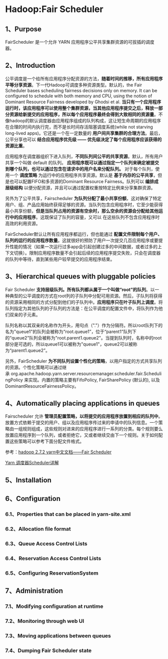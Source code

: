 # Hadoop:Fair Scheduler

## 1、Purpose

FairScheduler 是一个允许 YARN 应用程序公平共享集群资源的可拔插的调度器。

## 2、Introduction

公平调度是一个给所有应用程序分配资源的方法，**随着时间的推移，所有应用程序平等分享资源**。下一代Hadoop可调度多种资源类型。默认的，the Fair Scheduler bases scheduling fairness decisions only on memory. It can be configured to schedule with both memory and CPU, using the notion of Dominant Resource Fairness developed by Ghodsi et al. **当只有一个应用程序运行时，该应用程序可以使用整个集群资源，当其他应用程序提交之后，释放一部分资源给新提交的应用程序，所以每个应用程序最终会得到大致相同的资源量**。不像hadoop的默认调度器由应用程序组成的队列构成，这让短生命周期的应用程序在合理的时间内执行完，而不是长时间存活阻塞调度系统(while not starving long-lived apps)。它还是一个在一定数量的 **用户间共享集群的合理方法**。最后，公平分享也可以 **结合应用程序优先级 —— 优先级决定了每个应用程序应该获得的资源比重**。

应用程序在调度器组织下进入队列，**不同队列间公平的共享资源**。默认，所有用户共享一个叫做 default 的队列。 **应用程序既可以通过指定一个队列来确定被提交到哪个队列，也可以通过包含在请求中的用户名来分配队列。** 对于每个队列，使用一个 **调度策略** 为运行中的应用程序共享资源。默认是 **基于内存的公平共享**，但是也可以配置FIFO和多资源的Dominant Resource Fairness。队列可以 **编排成层级结构** 以便分配资源，并且可以通过配置权重按特定比例来分享集群资源。

另外为了公平共享，Fairscheduler  **为队列分配了最小共享份额**，这对确保了特定用户、组、产品应用始终获得足够的资源。当队列包含应用程序时，它至少能获得最小共享份额，**但是当队列占用的资源有空余时，那么空余的资源会分配给其他运行中的应用程序**。这既保证了队列的容量，又可以 在这些队列不包含应用程序时高效的利用资源。

FairScheduler默认让所有应用程序都运行，但也能通过 **配置文件限制每个用户、队列的运行的应用程序数量**。这就很好的预防了用户一次提交几百应用程序或要提升性能的情况（如果一次运行过多app会引起创建过多的中间数据，或者过多的上下文切换）。限制应用程序数量不会引起后续的应用程序提交失败，只会在调度器的队列中等待，直到某些用户较早提交的应用程序结束。


## 3、Hierarchical queues with pluggable policies

Fair Scheduler **支持层级队列。所有队列都从属于一个叫做“root”的队列**。以一种典型的公平调度的方式在root列的子队列中分配可用资源。然后，子队列将获得的资源采用相同的方式分配到他们的子队列中。**应用程序只在叶子队列上调度**。将队列指定为其他队列的子队列的方法是：在公平调度的配置文件中，将队列作为他们双亲的子元素。

队列名称以其双亲的名称作为开头，用句点（"."）作为分隔符。所以root队列下的名为"queue1"的队列会被称为“root.queue1”，位于“parent1”队列下的“queue2”队列会被称为"root.parent1.queue2"。当提到队列时，名称中的root部分是可选的，所以queue1可以被称为"queue1"，queue2可以被称为“parent1.queue2”。

另外，FairScheduler **为不同队列设置个性化的策略**，以用户指定的方式共享队列的资源。个性化策略可以通过继承 org.apache.hadoop.yarn.server.resourcemanager.scheduler.fair.SchedulingPolicy 来实现。内置的策略主要有FifoPolicy, FairSharePolicy (默认的), 以及DominantResourceFairnessPolicy。

## 4、Automatically placing applications in queues

Fairscheduler 允许 **管理员配置策略，以将提交的应用程序放置到相应的队列中**。放置方式依赖于提交的用户、组以及应用程序传过来的申请中的队列信息。一个策略由一组规则组成，这些规则对进来的应用程序进行一系列的分类。每个规则要么放置应用程序到一个队列，或者拒绝它，又或者继续交由下一个规则。关于如何配置这些策略可以参考下面分配文件格式。

参考：[hadoop 2.7.2 yarn中文文档——Fair Scheduler](https://blog.csdn.net/han_zw/article/details/84815512)

[Yarn 调度器Scheduler详解](https://blog.csdn.net/suifeng3051/article/details/49508261)

## 5、Installation

## 6、Configuration

### 6.1、Properties that can be placed in yarn-site.xml

### 6.2、Allocation file format

### 6.3、Queue Access Control Lists

### 6.4、Reservation Access Control Lists

### 6.5、Configuring ReservationSystem

## 7、Administration

### 7.1、Modifying configuration at runtime

### 7.2、Monitoring through web UI

### 7.3、Moving applications between queues

### 7.4、Dumping Fair Scheduler state
